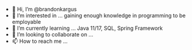 - 👋 Hi, I’m @brandonkargus
- 👀 I’m interested in ... gaining enough knowledge in programming to be employable
- 🌱 I’m currently learning ... Java 11/17, SQL, Spring Framework
- 💞️ I’m looking to collaborate on ...
- 📫 How to reach me ...

<!---
brandonkargus/brandonkargus is a ✨ special ✨ repository because its `README.md` (this file) appears on your GitHub profile.
You can click the Preview link to take a look at your changes.
--->
